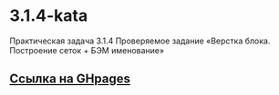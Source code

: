 # 3.1.4-kata
Практическая задача 3.1.4 Проверяемое задание «Верстка блока. Построение сеток + БЭМ именование»
## [Ссылка на GHpages](https://isildurrr1.github.io/3.1.4-kata/)